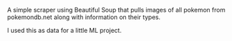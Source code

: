 A simple scraper using Beautiful Soup that pulls images of all pokemon from pokemondb.net along with information on their types.

I used this as data for a little ML project.
